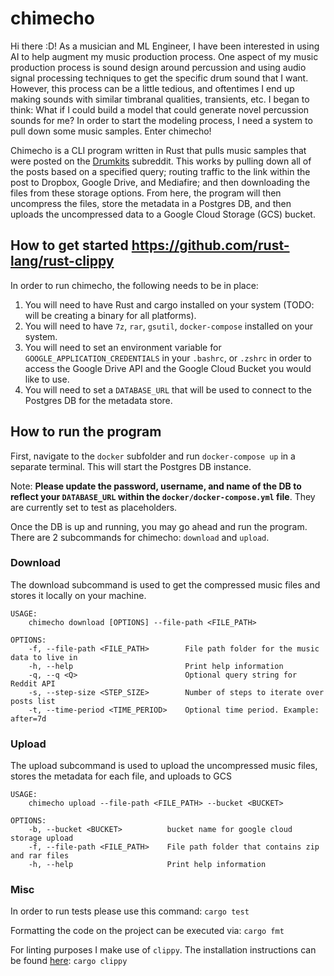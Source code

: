 # chimecho
Hi there :D! As a musician and ML Engineer, I have been interested in using AI to help augment my music production process. One aspect of my music production process is sound design around percussion and using audio signal processing techniques to get the specific drum sound that I want. However, this process can be a little tedious, and oftentimes I end up making sounds with similar timbranal qualities, transients, etc. I began to think: What if I could build a model that could generate novel percussion sounds for me? In order to start the modeling process, I need a system to pull down some music samples. Enter chimecho! 

Chimecho is a CLI program written in Rust that pulls music samples that were posted on the [Drumkits](https://www.reddit.com/r/Drumkits/) subreddit. This works by pulling down all of the posts based on a specified query; routing traffic to the link within the post to Dropbox, Google Drive, and Mediafire; and then downloading the files from these storage options. From here, the program will then uncompress the files, store the metadata in a Postgres DB, and then uploads the uncompressed data to a Google Cloud Storage (GCS) bucket.

## How to get started https://github.com/rust-lang/rust-clippy
In order to run chimecho, the following needs to be in place:
1. You will need to have Rust and cargo installed on your system (TODO: will be creating a binary for all platforms).
2. You will need to have `7z`, `rar`, `gsutil`, `docker-compose` installed on your system. 
3. You will need to set an environment variable for `GOOGLE_APPLICATION_CREDENTIALS` in your `.bashrc`, or `.zshrc` in order to access the Google Drive API and the Google Cloud Bucket you would like to use. 
4. You will need to set a `DATABASE_URL` that will be used to connect to the Postgres DB for the metadata store. 

## How to run the program
First, navigate to the `docker` subfolder and run `docker-compose up` in a separate terminal. This will start the Postgres DB instance. 

Note: **Please update the password, username, and name of the DB to reflect your `DATABASE_URL` within the `docker/docker-compose.yml` file**. They are currently set to test as placeholders. 

Once the DB is up and running, you may go ahead and run the program.
There are 2 subcommands for chimecho: `download` and `upload`.
### Download
The download subcommand is used to get the compressed music files and stores it locally on your machine.
```
USAGE:
    chimecho download [OPTIONS] --file-path <FILE_PATH>

OPTIONS:
    -f, --file-path <FILE_PATH>        File path folder for the music data to live in
    -h, --help                         Print help information
    -q, --q <Q>                        Optional query string for Reddit API
    -s, --step-size <STEP_SIZE>        Number of steps to iterate over posts list
    -t, --time-period <TIME_PERIOD>    Optional time period. Example: after=7d
```

### Upload
The upload subcommand is used to upload the uncompressed music files, stores the metadata for each file, and uploads to GCS
```
USAGE:
    chimecho upload --file-path <FILE_PATH> --bucket <BUCKET>

OPTIONS:
    -b, --bucket <BUCKET>          bucket name for google cloud storage upload
    -f, --file-path <FILE_PATH>    File path folder that contains zip and rar files
    -h, --help                     Print help information
```
### Misc
In order to run tests please use this command:
`cargo test`

Formatting the code on the project can be executed via:
`cargo fmt`

For linting purposes I make use of `clippy`. The installation instructions can be found [here](https://github.com/rust-lang/rust-clippy):
`cargo clippy`
